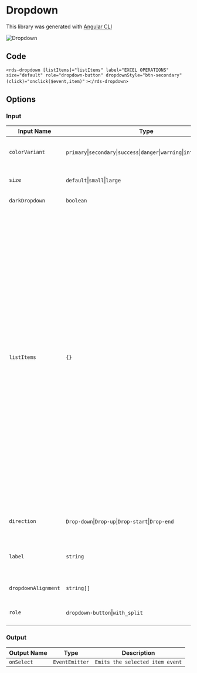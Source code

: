 # Dropdown

This library was generated with [Angular CLI](https://github.com/angular/angular-cli)
<p align="left">
<img src="../../assets/DropDownModel.png" alt="Dropdown"/>
<p/>

## Code
`<rds-dropdown [listItems]="listItems" label="EXCEL OPERATIONS" size="default" role="dropdown-button" dropdownStyle="btn-secondary"(click)="onclick($event,item)"`
`></rds-dropdown>`

## Options
### Input
<!-- prettier-ignore -->
| Input Name                  | Type                             |Example| Description                                                                  |
| --------------------------- | -------------------------------- |------------| ---------------------------------------------------------------------------- |
| `colorVariant`                | `primary`\|`secondary`\|`success`\|`danger`\|`warning`\|`info`\|`light`\|`dark`|"danger"|For specifing the color of dropdown    |
| `size`                | `default`\|`small`\|`large`                           |"small"   |Specify the size of the dropdown
| `darkDropdown`        | `boolean`                            |"false"|Specify dark mode  |
| `listItems`           | `{}`                          | `[ { value: 'Export to excel', some: 'value', id: 1, href: '', icon: 'circle', iconWidth: '20px', iconHeight: '20px', color: 'primary' }, { value: 'Import from excel', some: 'value', id: 2, href: '', icon: 'download-collected-data', iconWidth: '20px', iconHeight: '20px', color: 'primary' }, { value: 'Click here download sample import file.', some: 'value', id: 3, href: '', icon: '', iconWidth: '', iconHeight: '', color: 'primary' }, ]` |Specify the dropdown items |
| `direction`                | `Drop-down`\|`Drop-up`\|`Drop-start`\|`Drop-end`    |"Drop-down"   |Specify the position of dropdown list
| `label`                | `string`      |"A simple primary alert—check it out!"|For Adding the label for the alert       |
| `dropdownAlignment`      | `string[]`        |`[]`| specify dropdown alignment
| `role`             | `dropdown-button`\|`with_split`                 |"dropdown-button"   |Specify the type of the dropdown

### Output
| Output Name                 | Type          | Description                     |      
| --------------------------- | --------------|------------------|
| `onSelect`                 |  `EventEmitter`  | `Emits the selected item event`
